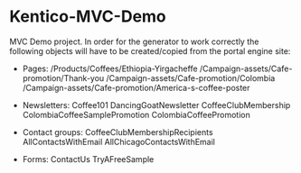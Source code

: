 # Kentico-MVC-Demo

MVC Demo project. In order for the generator to work correctly the following objects will have to be created/copied from the portal engine site:

- Pages:
    /Products/Coffees/Ethiopia-Yirgacheffe
    /Campaign-assets/Cafe-promotion/Thank-you
    /Campaign-assets/Cafe-promotion/Colombia
    /Campaign-assets/Cafe-promotion/America-s-coffee-poster
    
- Newsletters:
    Coffee101
    DancingGoatNewsletter
    CoffeeClubMembership
    ColombiaCoffeeSamplePromotion
    ColombiaCoffeePromotion
    
- Contact groups:
    CoffeeClubMembershipRecipients
    AllContactsWithEmail
    AllChicagoContactsWithEmail
    
- Forms:
    ContactUs
    TryAFreeSample
  
